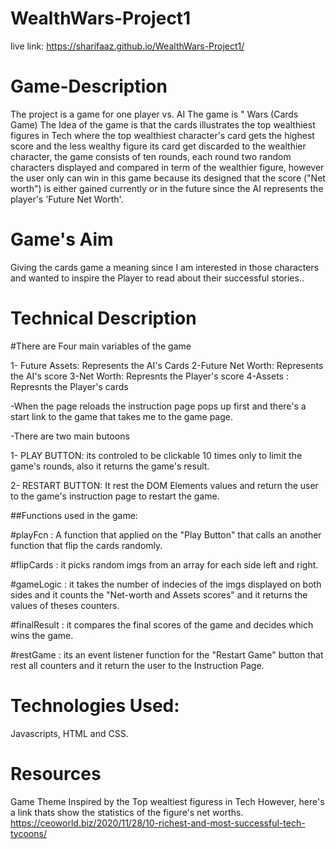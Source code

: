 # WealthWars-Project1

live link: https://sharifaaz.github.io/WealthWars-Project1/

# Game-Description 

The project is a game for one player vs. AI 
The game is " Wars (Cards Game)
The Idea of the game is that the cards illustrates the top wealthiest figures in Tech where the top wealthiest character's card gets the highest score and the less wealthy figure its card get discarded to the wealthier character, the game consists of ten rounds, each round two random characters displayed and compared in term of the wealthier figure, however the user only can win in this game because its designed that the score ("Net worth") is either gained currently or in the future since the AI represents the player's 'Future Net Worth'. 

# Game's Aim

Giving the cards game a meaning since I am interested in those characters and wanted to inspire the Player to read about their successful stories..



# Technical Description

#There are Four main variables of the game

1- Future Assets: Represents the AI's Cards
2-Future Net Worth: Represents the AI's score 
3-Net Worth: Represnts the Player's score
4-Assets : Represnts the Player's cards

-When the page reloads the instruction page pops up first and there's a start link to the game that takes me to the game page.

-There are two main butoons 

1- PLAY BUTTON: its controled to be clickable 10 times only to limit the game's rounds, also it returns the game's result.

2- RESTART BUTTON: It rest the DOM Elements values and return the user to the game's instruction page to restart the game.

##Functions used in the game:

#playFcn : A function that applied on the "Play Button" that calls an another function that flip the cards randomly.

#flipCards : it picks random imgs from an array for each side left and right.

#gameLogic : it takes the number of indecies of the imgs displayed on both sides and it counts the "Net-worth and Assets scores" and it returns the values of theses counters.

#finalResult : it compares the final scores of the game and decides which wins the game.

#restGame : its an event listener function for the "Restart Game" button that rest all counters and it return the user to the Instruction Page.

# Technologies Used:

Javascripts, HTML and CSS.

# Resources

Game Theme Inspired by the Top wealtiest figuress in Tech
However, here's a link thats show the statistics of the figure's net worths.
https://ceoworld.biz/2020/11/28/10-richest-and-most-successful-tech-tycoons/



